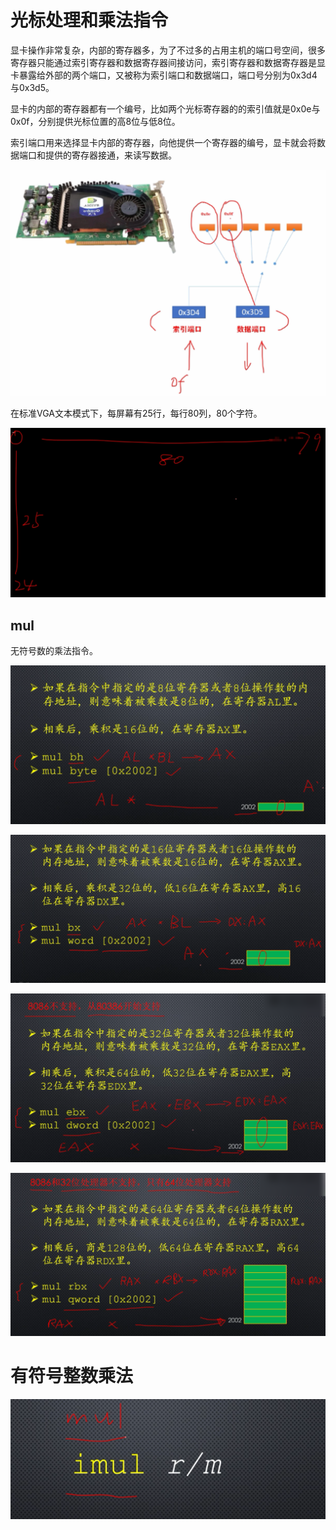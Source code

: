 # 光标处理和乘法指令

显卡操作非常复杂，内部的寄存器多，为了不过多的占用主机的端口号空间，很多寄存器只能通过索引寄存器和数据寄存器间接访问，索引寄存器和数据寄存器是显卡暴露给外部的两个端口，又被称为索引端口和数据端口，端口号分别为0x3d4与0x3d5。

显卡的内部的寄存器都有一个编号，比如两个光标寄存器的的索引值就是0x0e与0x0f，分别提供光标位置的高8位与低8位。

索引端口用来选择显卡内部的寄存器，向他提供一个寄存器的编号，显卡就会将数据端口和提供的寄存器接通，来读写数据。

![image-20210508172902175](./images/image-20210508172902175.png)





在标准VGA文本模式下，每屏幕有25行，每行80列，80个字符。

![image-20210508173809811](./images/image-20210508173809811.png)

## mul

无符号数的乘法指令。

![image-20210508174551964](./images/image-20210508174551964.png)

![image-20210508181430703](./images/image-20210508181430703.png)

![image-20210508181539678](./images/image-20210508181539678.png)

![image-20210508181629433](./images/image-20210508181629433.png)

# 有符号整数乘法

![image-20210508181854694](./images/image-20210508181854694.png)

